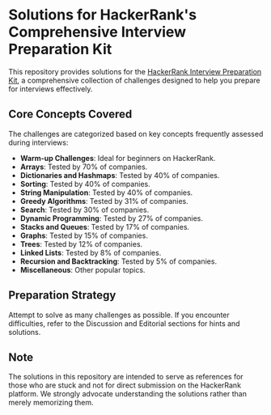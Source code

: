 # Solutions for HackerRank's Comprehensive Interview Preparation Kit

This repository provides solutions for the [HackerRank Interview Preparation Kit](https://www.hackerrank.com/interview/interview-preparation-kit), a comprehensive collection of challenges designed to help you prepare for interviews effectively.

## Core Concepts Covered

The challenges are categorized based on key concepts frequently assessed during interviews:

- **Warm-up Challenges**: Ideal for beginners on HackerRank.
- **Arrays**: Tested by 70% of companies.
- **Dictionaries and Hashmaps**: Tested by 40% of companies.
- **Sorting**: Tested by 40% of companies.
- **String Manipulation**: Tested by 40% of companies.
- **Greedy Algorithms**: Tested by 31% of companies.
- **Search**: Tested by 30% of companies.
- **Dynamic Programming**: Tested by 27% of companies.
- **Stacks and Queues**: Tested by 17% of companies.
- **Graphs**: Tested by 15% of companies.
- **Trees**: Tested by 12% of companies.
- **Linked Lists**: Tested by 8% of companies.
- **Recursion and Backtracking**: Tested by 5% of companies.
- **Miscellaneous**: Other popular topics.

## Preparation Strategy

Attempt to solve as many challenges as possible. If you encounter difficulties, refer to the Discussion and Editorial sections for hints and solutions.

## Note

The solutions in this repository are intended to serve as references for those who are stuck and not for direct submission on the HackerRank platform. We strongly advocate understanding the solutions rather than merely memorizing them.
